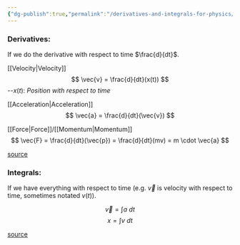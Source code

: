 ```yaml
---
{"dg-publish":true,"permalink":"/derivatives-and-integrals-for-physics/","dgHomeLink":true,"dgPassFrontmatter":false,"dgShowLocalGraph":true}
---
```



### Derivatives:
If we do the derivative with respect to time $\frac{d}{dt}$.

[[Velocity|Velocity]]
$$
\vec{v} = \frac{d}{dt}(x(t))
$$
--$x(t):$ *Position with respect to time*

[[Acceleration|Acceleration]]
$$
\vec{a} = \frac{d}{dt}(\vec{v})
$$

[[Force|Force]]/[[Momentum|Momentum]]
$$
\vec{F} = \frac{d}{dt}(\vec{p}) = \frac{d}{dt}(mv) = m \cdot \vec{a}
$$

[source](https://web.ma.utexas.edu/users/m408n/CurrentWeb/LM3-7-2.php#:~:text=Velocity%20is%20the%20derivative%20of,(x(t)).)

### Integrals:

If we have everything with respect to time (e.g. $\vec{v}$ is velocity with respect to time, sometimes notated $v(t)$).

$$
\vec{v} = \int{a} \ dt
$$
$$
x = \int v \ dt
$$

[source](https://phys.libretexts.org/Bookshelves/University_Physics/Book%3A_University_Physics_(OpenStax)/Book%3A_University_Physics_I_-_Mechanics_Sound_Oscillations_and_Waves_(OpenStax)/03%3A_Motion_Along_a_Straight_Line/3.08%3A_Finding_Velocity_and_Displacement_from_Acceleration)
